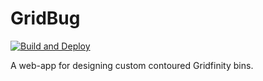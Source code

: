 # GridBug

[![Build and Deploy](https://github.com/rustydc/gridbug/actions/workflows/deploy.yml/badge.svg)](https://github.com/rustydc/gridbug/actions/workflows/deploy.yml)

A web-app for designing custom contoured Gridfinity bins.
